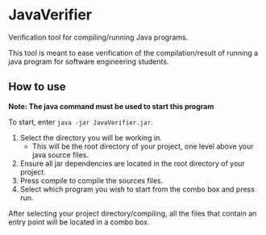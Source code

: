 # JavaVerifier
Verification tool for compiling/running Java programs.

This tool is meant to ease verification of the compilation/result of running a java program for software engineering students. 

## How to use
**Note: The java command must be used to start this program**

To start, enter ``` java -jar JavaVerifier.jar ```.

1. Select the directory you will be working in. 
   - This will be the root directory of your project, one level above your java source files. 
2. Ensure all jar dependencies are located in the root directory of your project.
3. Press compile to compile the sources files. 
4. Select which program you wish to start from the combo box and press run. 

After selecting your project directory/compiling, all the files that contain an entry point will be located in a combo box.
